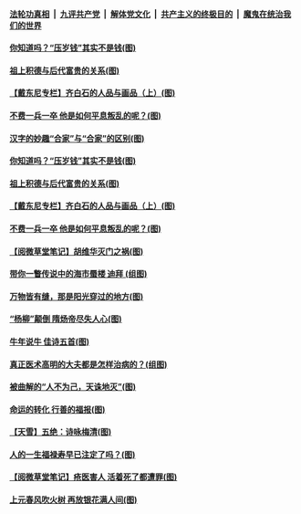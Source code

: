 

####  [法轮功真相](../../../../basic/blob/master/README.md?t=02212331) &nbsp;|&nbsp; [九评共产党](../../../../9ping.md/blob/master/README.md?t=02212331) &nbsp;|&nbsp; [解体党文化](../../../../jtdwh.md/blob/master/README.md?t=02212331)  &nbsp;|&nbsp; [共产主义的终极目的](../../../../gczydzjmd.md/blob/master/README.md?t=02212331) &nbsp;|&nbsp; [魔鬼在统治我们的世界](../../../../mgztzwmdsj.md/blob/master/README.md?t=02212331) 

#### [你知道吗？“压岁钱”其实不是钱(图)](../pages/p7/962899.md?t=02212331) 


#### [祖上积德与后代富贵的关系(图)](../pages/p7/963139.md?t=02212331) 

#### [【戴东尼专栏】齐白石的人品与画品（上）(图)](../pages/p7/955733.md?t=02212331) 

#### [不费一兵一卒 他是如何平息叛乱的呢？(图)](../pages/p7/962893.md?t=02212331) 


#### [汉字的妙趣“合家”与“合家”的区别(图)](../pages/p7/962972.md?t=02212331) 

#### [你知道吗？“压岁钱”其实不是钱(图)](../pages/p7/962899.md?t=02212331) 


#### [祖上积德与后代富贵的关系(图)](../pages/p7/963139.md?t=02212331) 

#### [【戴东尼专栏】齐白石的人品与画品（上）(图)](../pages/p7/955733.md?t=02212331) 

#### [不费一兵一卒 他是如何平息叛乱的呢？(图)](../pages/p7/962893.md?t=02212331) 


#### [【阅微草堂笔记】胡维华灭门之祸(图)](../pages/p7/956889.md?t=02212331) 

#### [带你一瞥传说中的海市蜃楼 迪拜 (组图)](../pages/p7/962494.md?t=02212331) 

#### [万物皆有缝，那是阳光穿过的地方(图)](../pages/p7/962851.md?t=02212331) 

#### [“杨柳”颠倒 隋炀帝尽失人心(图)](../pages/p7/962663.md?t=02212331) 

#### [牛年说牛 佳诗五首(图)](../pages/p7/962682.md?t=02212331) 

#### [真正医术高明的大夫都是怎样治病的？(组图)](../pages/p7/962567.md?t=02212331) 

#### [被曲解的“人不为己，天诛地灭”(图)](../pages/p7/962489.md?t=02212331) 

#### [命运的转化 行善的福报(图)](../pages/p7/962390.md?t=02212331) 

#### [【天雪】五绝：诗咏梅清(图)](../pages/p7/962776.md?t=02212331) 

#### [人的一生福禄寿早已注定了吗？(图)](../pages/p7/962484.md?t=02212331) 


#### [【阅微草堂笔记】疮医害人 活着死了都遭罪(图)](../pages/p7/956888.md?t=02212331) 

#### [上元春风吹火树 再放银花满人间(图)](../pages/p7/961320.md?t=02212331) 

